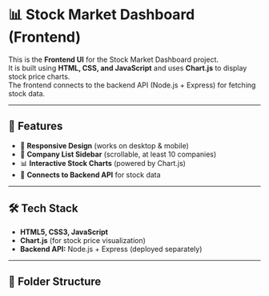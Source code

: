 # 📊 Stock Market Dashboard (Frontend)

This is the **Frontend UI** for the Stock Market Dashboard project.  
It is built using **HTML, CSS, and JavaScript** and uses **Chart.js** to display stock price charts.  
The frontend connects to the backend API (Node.js + Express) for fetching stock data.

---

## 🚀 Features
- 📱 **Responsive Design** (works on desktop & mobile)
- 🏢 **Company List Sidebar** (scrollable, at least 10 companies)
- 📊 **Interactive Stock Charts** (powered by Chart.js)
- 🔗 **Connects to Backend API** for stock data

---

## 🛠️ Tech Stack
- **HTML5, CSS3, JavaScript**
- **Chart.js** (for stock price visualization)
- **Backend API:** Node.js + Express (deployed separately)

---

## 📂 Folder Structure
